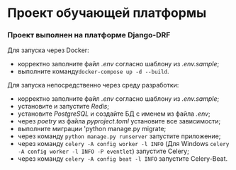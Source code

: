# Проект обучающей платформы
### Проект выполнен на платформе Django-DRF

Для запуска через Docker:
- корректно заполните файл _.env_ согласно шаблону из _.env.sample_;
- выполните команду`docker-compose up -d --build`.


Для запуска непосредственно через среду разработки:
- корректно заполните файл _.env_ согласно шаблону из _.env.sample_;
- установите и запустите _Redis_;
- установите _PostgreSQL_ и создайте БД с именем из файла _.env_;
- через _poetry_ из файла _pyproject.toml_ установите все зависимости;
- выполните миграции 'python manage.py migrate;
- через команду `python manage.py runserver` запустите приложение;
- через команду `celery -A config worker -l INFO` (Для Windows `celery -A config worker -l INFO -P eventlet`) запустите Celery;
- через команду `celery -A config beat -l INFO` запустите Celery-Beat.